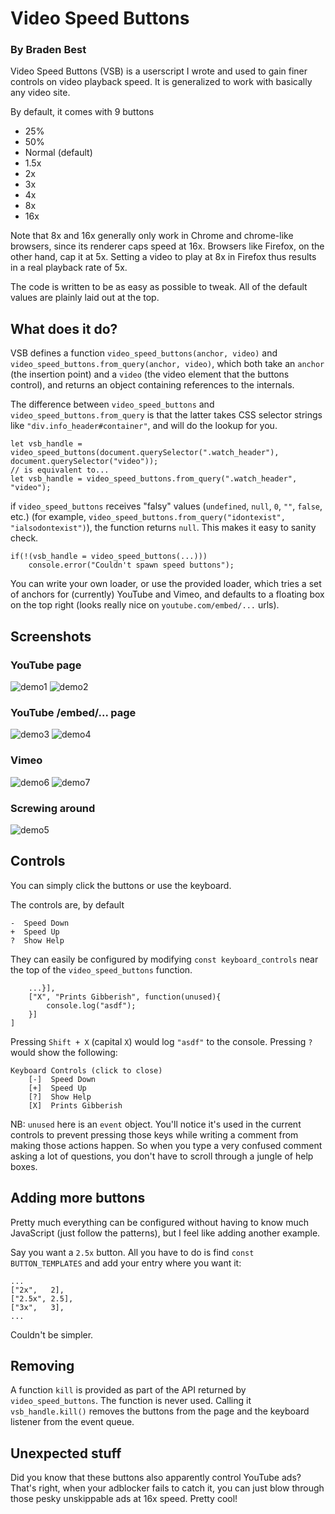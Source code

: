 # Video Speed Buttons
### By Braden Best

Video Speed Buttons (VSB) is a userscript I wrote and used to gain finer controls on video playback speed. It is generalized to work with basically any video site.

By default, it comes with 9 buttons

* 25%
* 50%
* Normal (default)
* 1.5x
* 2x
* 3x
* 4x
* 8x
* 16x

Note that 8x and 16x generally only work in Chrome and chrome-like browsers, since its renderer caps speed at 16x. Browsers like Firefox, on the other hand, cap it at 5x. Setting a video to play at 8x in Firefox thus results in a real playback rate of 5x.

The code is written to be as easy as possible to tweak. All of the default values are plainly laid out at the top.

## What does it do?

VSB defines a function `video_speed_buttons(anchor, video)` and `video_speed_buttons.from_query(anchor, video)`, which both take an `anchor` (the insertion point) and a `video` (the video element that the buttons control), and returns an object containing references to the internals.

The difference between `video_speed_buttons` and `video_speed_buttons.from_query` is that the latter takes CSS selector strings like `"div.info_header#container"`, and will do the lookup for you.

    let vsb_handle = video_speed_buttons(document.querySelector(".watch_header"), document.querySelector("video"));
    // is equivalent to...
    let vsb_handle = video_speed_buttons.from_query(".watch_header", "video");

if `video_speed_buttons` receives "falsy" values (`undefined`, `null`, `0`, `""`, `false`, etc.) (for example, `video_speed_buttons.from_query("idontexist", "ialsodontexist")`), the function returns `null`. This makes it easy to sanity check.

    if(!(vsb_handle = video_speed_buttons(...)))
        console.error("Couldn't spawn speed buttons");

You can write your own loader, or use the provided loader, which tries a set of anchors for (currently) YouTube and Vimeo, and defaults to a floating box on the top right (looks really nice on `youtube.com/embed/...` urls).

## Screenshots

### YouTube page
![demo1](img/demo1.png)
![demo2](img/demo2.png)

### YouTube /embed/... page
![demo3](img/demo3.png)
![demo4](img/demo4.png)

### Vimeo
![demo6](img/demo6.png)
![demo7](img/demo7.png)

### Screwing around
![demo5](img/demo5.png)

## Controls

You can simply click the buttons or use the keyboard.

The controls are, by default

    -  Speed Down
    +  Speed Up
    ?  Show Help

They can easily be configured by modifying `const keyboard_controls` near the top of the `video_speed_buttons` function.

        ...}],
        ["X", "Prints Gibberish", function(unused){
            console.log("asdf");
        }]
    ]

Pressing `Shift + X` (capital `X`) would log `"asdf"` to the console. Pressing `?` would show the following:

    Keyboard Controls (click to close)
        [-]  Speed Down
        [+]  Speed Up
        [?]  Show Help
        [X]  Prints Gibberish

NB: `unused` here is an `event` object. You'll notice it's used in the current controls to prevent pressing those keys while writing a comment from making those actions happen. So when you type a very confused comment asking a lot of questions, you don't have to scroll through a jungle of help boxes.

## Adding more buttons

Pretty much everything can be configured without having to know much JavaScript (just follow the patterns), but I feel like adding another example.

Say you want a `2.5x` button. All you have to do is find `const BUTTON_TEMPLATES` and add your entry where you want it:

    ...
    ["2x",   2],
    ["2.5x", 2.5],
    ["3x",   3],
    ...

Couldn't be simpler.

## Removing

A function `kill` is provided as part of the API returned by `video_speed_buttons`. The function is never used. Calling it `vsb_handle.kill()` removes the buttons from the page and the keyboard listener from the event queue.

## Unexpected stuff

Did you know that these buttons also apparently control YouTube ads? That's right, when your adblocker fails to catch it, you can just blow through those pesky unskippable ads at 16x speed. Pretty cool!
